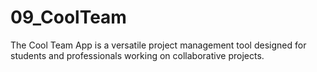 # 09_CoolTeam
The Cool Team App is a versatile project management tool designed for students and professionals working on collaborative projects.
